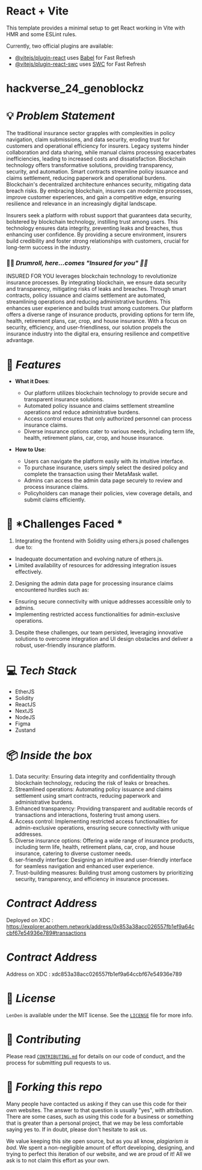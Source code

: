 # React + Vite

This template provides a minimal setup to get React working in Vite with HMR and some ESLint rules.

Currently, two official plugins are available:

- [@vitejs/plugin-react](https://github.com/vitejs/vite-plugin-react/blob/main/packages/plugin-react/README.md) uses [Babel](https://babeljs.io/) for Fast Refresh
- [@vitejs/plugin-react-swc](https://github.com/vitejs/vite-plugin-react-swc) uses [SWC](https://swc.rs/) for Fast Refresh
# hackverse_24_genoblockz


# 💡 *Problem Statement*

The traditional insurance sector grapples with complexities in policy navigation, claim submissions, and data security, eroding trust for customers and operational efficiency for insurers. Legacy systems hinder collaboration and data sharing, while manual claims processing exacerbates inefficiencies, leading to increased costs and dissatisfaction. Blockchain technology offers transformative solutions, providing transparency, security, and automation. Smart contracts streamline policy issuance and claims settlement, reducing paperwork and operational burdens. Blockchain's decentralized architecture enhances security, mitigating data breach risks. By embracing blockchain, insurers can modernize processes, improve customer experiences, and gain a competitive edge, ensuring resilience and relevance in an increasingly digital landscape.

Insurers seek a platform with robust support that guarantees data security, bolstered by blockchain technology, instilling trust among users. This technology ensures data integrity, preventing leaks and breaches, thus enhancing user confidence. By providing a secure environment, insurers build credibility and foster strong relationships with customers, crucial for long-term success in the industry.

### 🥁🥁 *Drumroll, here...comes "Insured for you" 🤝🤝*

INSURED FOR YOU leverages blockchain technology to revolutionize insurance processes. By integrating blockchain, we ensure data security and transparency, mitigating risks of leaks and breaches. Through smart contracts, policy issuance and claims settlement are automated, streamlining operations and reducing administrative burdens. This enhances user experience and builds trust among customers. Our platform offers a diverse range of insurance products, providing options for term life, health, retirement plans, car, crop, and house insurance. With a focus on security, efficiency, and user-friendliness, our solution propels the insurance industry into the digital era, ensuring resilience and competitive advantage.

# 🧠 *Features*

- **What it Does**: 
  - Our platform utilizes blockchain technology to provide secure and transparent insurance solutions.
  - Automated policy issuance and claims settlement streamline operations and reduce administrative burdens.
  - Access control ensures that only authorized personnel can process insurance claims.
  - Diverse insurance options cater to various needs, including term life, health, retirement plans, car, crop, and house insurance.

- **How to Use**:
  - Users can navigate the platform easily with its intuitive interface.
  - To purchase insurance, users simply select the desired policy and complete the transaction using their MetaMask wallet.
  - Admins can access the admin data page securely to review and process insurance claims.
  - Policyholders can manage their policies, view coverage details, and submit claims efficiently.

# 💪 *Challenges Faced *

1. Integrating the frontend with Solidity using ethers.js posed challenges due to:
  - Inadequate documentation and evolving nature of ethers.js.
  - Limited availability of resources for addressing integration issues effectively.
2. Designing the admin data page for processing insurance claims encountered hurdles such as:
  - Ensuring secure connectivity with unique addresses accessible only to admins.
  - Implementing restricted access functionalities for admin-exclusive operations.
3. Despite these challenges, our team persisted, leveraging innovative solutions to overcome integration and UI design obstacles and deliver a robust, user-friendly insurance platform.

# 💻 *Tech Stack*

- EtherJS
- Solidity 
- ReactJS
- NextJS
- NodeJS
- Figma
- Zustand

# 📦 *Inside the box*

1. Data security: Ensuring data integrity and confidentiality through blockchain technology, reducing the risk of leaks or breaches.
2. Streamlined operations: Automating policy issuance and claims settlement using smart contracts, reducing paperwork and administrative burdens.
3. Enhanced transparency: Providing transparent and auditable records of transactions and interactions, fostering trust among users.
4. Access control: Implementing restricted access functionalities for admin-exclusive operations, ensuring secure connectivity with unique addresses.
5. Diverse insurance options: Offering a wide range of insurance products, including term life, health, retirement plans, car, crop, and house insurance, catering to diverse customer needs.
6. ser-friendly interface: Designing an intuitive and user-friendly interface for seamless navigation and enhanced user experience.
7. Trust-building measures: Building trust among customers by prioritizing security, transparency, and efficiency in insurance processes.

# *Contract Address*


Deployed on XDC : https://explorer.apothem.network/address/0x853a38acc026557fb1ef9a64ccbf67e54936e789#transactions

# *Contract Address*


Address on XDC : xdc853a38acc026557fb1ef9a64ccbf67e54936e789


# 📜 *License*

`LenDen` is available under the MIT license. See the [`LICENSE`](./LICENSE) file for more info.

# 🤝 *Contributing*

Please read [`CONTRIBUTING.md`](./CONTRIBUTING.md) for details on our code of conduct, and the process for submitting pull requests to us.

# 🚨 *Forking this repo*

Many people have contacted us asking if they can use this code for their own websites. The answer to that question is usually "yes", with attribution. There are some cases, such as using this code for a business or something that is greater than a personal project, that we may be less comfortable saying yes to. If in doubt, please don't hesitate to ask us.

We value keeping this site open source, but as you all know, *plagiarism is bad*. We spent a non-negligible amount of effort developing, designing, and trying to perfect this iteration of our website, and we are proud of it! All we ask is to not claim this effort as your own.
